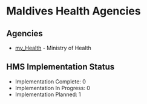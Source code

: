 # Maldives Health Agencies

## Agencies

- [mv_Health](mv_Health/index.md) - Ministry of Health

## HMS Implementation Status

- Implementation Complete: 0
- Implementation In Progress: 0
- Implementation Planned: 1
